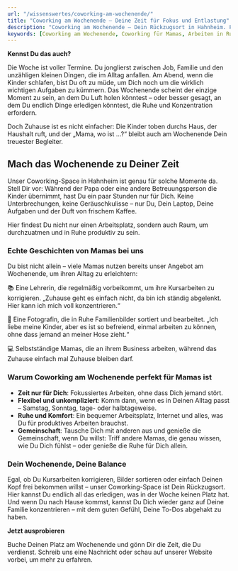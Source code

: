 ```yaml
---
url: "/wissenswertes/coworking-am-wochenende/"
title: "Coworking am Wochenende – Deine Zeit für Fokus und Entlastung"
description: "Coworking am Wochenende – Dein Rückzugsort in Hahnheim. Perfekt für Mamas, die Ruhe und Fokus brauchen, während der Papa die Kinder betreut. Egal ob Kursarbeiten korrigieren, Bilder sortieren oder kreatives Arbeiten – hier hast Du Zeit für Dich."
keywords: [Coworking am Wochenende, Coworking für Mamas, Arbeiten in Ruhe, Coworking Hahnheim, Arbeiten am Wochenende, Rückzugsort für Mütter, Fokus und Produktivität, Mama-Zeit, Kursarbeiten korrigieren, Bilder sortieren]
---
```


**Kennst Du das auch?**  

Die Woche ist voller Termine. Du jonglierst zwischen Job, Familie und den unzähligen kleinen Dingen, die im Alltag anfallen. Am Abend, wenn die Kinder schlafen, bist Du oft zu müde, um Dich noch um die wirklich wichtigen Aufgaben zu kümmern. Das Wochenende scheint der einzige Moment zu sein, an dem Du Luft holen könntest – oder besser gesagt, an dem Du endlich Dinge erledigen könntest, die Ruhe und Konzentration erfordern.

Doch Zuhause ist es nicht einfacher: Die Kinder toben durchs Haus, der Haushalt ruft, und der „Mama, wo ist …?“ bleibt auch am Wochenende Dein treuester Begleiter.

## Mach das Wochenende zu Deiner Zeit

Unser Coworking-Space in Hahnheim ist genau für solche Momente da. Stell Dir vor: Während der Papa oder eine andere Betreuungsperson die Kinder übernimmt, hast Du ein paar Stunden nur für Dich. Keine Unterbrechungen, keine Geräuschkulisse – nur Du, Dein Laptop, Deine Aufgaben und der Duft von frischem Kaffee.

Hier findest Du nicht nur einen Arbeitsplatz, sondern auch Raum, um durchzuatmen und in Ruhe produktiv zu sein.

### Echte Geschichten von Mamas bei uns

Du bist nicht allein – viele Mamas nutzen bereits unser Angebot am Wochenende, um ihren Alltag zu erleichtern:

📚 Eine Lehrerin, die regelmäßig vorbeikommt, um ihre Kursarbeiten zu korrigieren. „Zuhause geht es einfach nicht, da bin ich ständig abgelenkt. Hier kann ich mich voll konzentrieren.“

📸 Eine Fotografin, die in Ruhe Familienbilder sortiert und bearbeitet. „Ich liebe meine Kinder, aber es ist so befreiend, einmal arbeiten zu können, ohne dass jemand an meiner Hose zieht.“

💻 Selbstständige Mamas, die an ihrem Business arbeiten, während das Zuhause einfach mal Zuhause bleiben darf.

### Warum Coworking am Wochenende perfekt für Mamas ist

- **Zeit nur für Dich**: Fokussiertes Arbeiten, ohne dass Dich jemand stört.
- **Flexibel und unkompliziert**: Komm dann, wenn es in Deinen Alltag passt – Samstag, Sonntag, tage- oder halbtageweise.
- **Ruhe und Komfort**: Ein bequemer Arbeitsplatz, Internet und alles, was Du für produktives Arbeiten brauchst.
- **Gemeinschaft**: Tausche Dich mit anderen aus und genieße die Gemeinschaft, wenn Du willst: Triff andere Mamas, die genau wissen, wie Du Dich fühlst – oder genieße die Ruhe für Dich allein.

### Dein Wochenende, Deine Balance

Egal, ob Du Kursarbeiten korrigieren, Bilder sortieren oder einfach Deinen Kopf frei bekommen willst – unser Coworking-Space ist Dein Rückzugsort. Hier kannst Du endlich all das erledigen, was in der Woche keinen Platz hat. Und wenn Du nach Hause kommst, kannst Du Dich wieder ganz auf Deine Familie konzentrieren – mit dem guten Gefühl, Deine To-Dos abgehakt zu haben.

**Jetzt ausprobieren**

Buche Deinen Platz am Wochenende und gönn Dir die Zeit, die Du verdienst. Schreib uns eine Nachricht oder schau auf unserer Website vorbei, um mehr zu erfahren.

